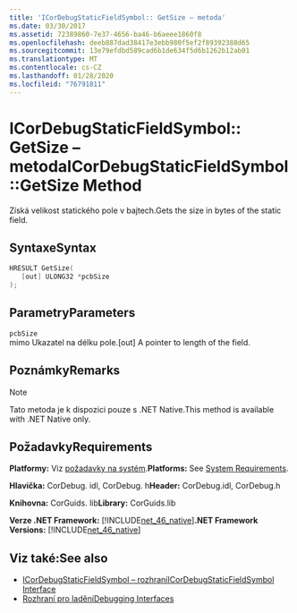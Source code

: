 ```yaml
---
title: 'ICorDebugStaticFieldSymbol:: GetSize – metoda'
ms.date: 03/30/2017
ms.assetid: 72389860-7e37-4656-ba46-b6aeee1860f8
ms.openlocfilehash: deeb887dad38417e3ebb980f5ef2f89392388d65
ms.sourcegitcommit: 13e79efdbd589cad6b1de634f5d6b1262b12ab01
ms.translationtype: MT
ms.contentlocale: cs-CZ
ms.lasthandoff: 01/28/2020
ms.locfileid: "76791811"
---
```

# <a name="icordebugstaticfieldsymbolgetsize-method"></a><span data-ttu-id="144e0-102">ICorDebugStaticFieldSymbol:: GetSize – metoda</span><span class="sxs-lookup"><span data-stu-id="144e0-102">ICorDebugStaticFieldSymbol::GetSize Method</span></span>
<span data-ttu-id="144e0-103">Získá velikost statického pole v bajtech.</span><span class="sxs-lookup"><span data-stu-id="144e0-103">Gets the size in bytes of the static field.</span></span>  
  
## <a name="syntax"></a><span data-ttu-id="144e0-104">Syntaxe</span><span class="sxs-lookup"><span data-stu-id="144e0-104">Syntax</span></span>  
  
```cpp  
HRESULT GetSize(  
   [out] ULONG32 *pcbSize  
);  
```  
  
## <a name="parameters"></a><span data-ttu-id="144e0-105">Parametry</span><span class="sxs-lookup"><span data-stu-id="144e0-105">Parameters</span></span>  
 `pcbSize`  
 <span data-ttu-id="144e0-106">mimo Ukazatel na délku pole.</span><span class="sxs-lookup"><span data-stu-id="144e0-106">[out] A pointer to length of the field.</span></span>  
  
## <a name="remarks"></a><span data-ttu-id="144e0-107">Poznámky</span><span class="sxs-lookup"><span data-stu-id="144e0-107">Remarks</span></span>  
  
> [!NOTE]
> <span data-ttu-id="144e0-108">Tato metoda je k dispozici pouze s .NET Native.</span><span class="sxs-lookup"><span data-stu-id="144e0-108">This method is available with .NET Native only.</span></span>  
  
## <a name="requirements"></a><span data-ttu-id="144e0-109">Požadavky</span><span class="sxs-lookup"><span data-stu-id="144e0-109">Requirements</span></span>  
 <span data-ttu-id="144e0-110">**Platformy:** Viz [požadavky na systém](../../../../docs/framework/get-started/system-requirements.md).</span><span class="sxs-lookup"><span data-stu-id="144e0-110">**Platforms:** See [System Requirements](../../../../docs/framework/get-started/system-requirements.md).</span></span>  
  
 <span data-ttu-id="144e0-111">**Hlavička:** CorDebug. idl, CorDebug. h</span><span class="sxs-lookup"><span data-stu-id="144e0-111">**Header:** CorDebug.idl, CorDebug.h</span></span>  
  
 <span data-ttu-id="144e0-112">**Knihovna:** CorGuids. lib</span><span class="sxs-lookup"><span data-stu-id="144e0-112">**Library:** CorGuids.lib</span></span>  
  
 <span data-ttu-id="144e0-113">**Verze .NET Framework:** [!INCLUDE[net_46_native](../../../../includes/net-46-native-md.md)]</span><span class="sxs-lookup"><span data-stu-id="144e0-113">**.NET Framework Versions:** [!INCLUDE[net_46_native](../../../../includes/net-46-native-md.md)]</span></span>  
  
## <a name="see-also"></a><span data-ttu-id="144e0-114">Viz také:</span><span class="sxs-lookup"><span data-stu-id="144e0-114">See also</span></span>

- [<span data-ttu-id="144e0-115">ICorDebugStaticFieldSymbol – rozhraní</span><span class="sxs-lookup"><span data-stu-id="144e0-115">ICorDebugStaticFieldSymbol Interface</span></span>](icordebugstaticfieldsymbol-interface.md)
- [<span data-ttu-id="144e0-116">Rozhraní pro ladění</span><span class="sxs-lookup"><span data-stu-id="144e0-116">Debugging Interfaces</span></span>](debugging-interfaces.md)

